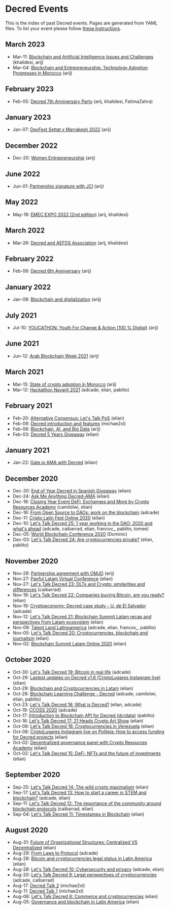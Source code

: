 # Decred Events

This is the index of past Decred events. Pages are generated from YAML files. To list your event please follow [these instructions](https://github.com/decredcommunity/events/blob/master/docs/submit-index.md).

## March 2023

- Mar-11: [Blockchain and Artificial Intelligence Issues and Challenges](20230311.1.md) (khalidesi, arij)
- Mar-04: [Blockchain and Entrepreneurship: Technology Adoption Progresses in Morocco](20230304.1.md) (arij)

## February 2023

- Feb-05: [Decred 7th Anniversary Party](20230205.1.md) (arij, khalidesi, FatimaZahra)

## January 2023

- Jan-07: [DevFest Settat x Marrakesh 2022](20230107.1.md) (arij)

## December 2022

- Dec-20: [Women Entrepreneurship](20221220.1.md) (arij)

## June 2022

- Jun-01: [Partnership signature with JCI](20220601.1.md) (arij)

## May 2022

- May-18: [EMEC EXPO 2022 (2nd edition)](20220518.1.md) (arij, khalidesi)

## March 2022

- Mar-26: [Decred and AEFDS Association](20220326.1.md) (arij, khalidesi)

## February 2022

- Feb-06: [Decred 6th Anniversary](20220206.1.md) (arij)

## January 2022

- Jan-08: [Blockchain and digitalization](20220108.1.md) (arij)

## July 2021

- Jul-10: [YOUCATHON: Youth For Change & Action (100 % Digital)](20210710.1.md) (arij)

## June 2021

- Jun-12: [Arab Blockchain Week 2021](20210612.1.md) (arij)

## March 2021

- Mar-15: [State of crypto adoption in Morocco](20210315.1.md) (arij)
- Mar-12: [Hackathon Nayarit 2021](20210312.1.md) (adcade, elian, pablito)

## February 2021

- Feb-20: [Alternative Consensus: Let's Talk PoS](20210220.1.md) (elian)
- Feb-09: [Decred introduction and features](20210209.1.md) (michae2xl)
- Feb-06: [Blockchain, AI, and Big Data](20210206.1.md) (arij)
- Feb-03: [Decred 5 Years Giveaway](20210203.1.md) (elian)

## January 2021

- Jan-22: [Gate.io AMA with Decred](20210122.1.md) (elian)

## December 2020

- Dec-30: [End of Year Decred in Spanish Giveaway](20201230.1.md) (elian)
- Dec-24: [Ask Me Anything Decred-AMA](20201224.1.md) (elian)
- Dec-18: [Closing Year Event DeFi, Exchanges and More by Crypto Resources Academy](20201218.1.md) (camilolwi, elian)
- Dec-16: [From Open Source to DAOs: work on the blockchain](20201216.1.md) (adcade)
- Dec-11: [Cripto Latin Fest Online 2020](20201211.1.md) (elian)
- Dec-10: [Let's Talk Decred 25: 1 year working in the DAO: 2020 and what's ahead](20201210.1.md) (adcade, caibarrad, elian, francov_, pablito, tomee)
- Dec-05: [World Blockchain Conference 2020](20201205.1.md) (Dominic)
- Dec-03: [Let's Talk Decred 24: Are cryptocurrencies private?](20201203.1.md) (elian, pablito)

## November 2020

- Nov-28: [Partnership agreement with OMJD](20201128.1.md) (arij)
- Nov-27: [Paxful Latam Virtual Conference](20201127.2.md) (elian)
- Nov-27: [Let's Talk Decred 23: DLTs and Crypto: similarities and differences](20201127.1.md) (caibarrad)
- Nov-19: [Let's Talk Decred 22: Companies buying Bitcoin, are you ready?](20201119.2.md) (elian)
- Nov-19: [Cryptoeconomy: Decred case study - U. de El Salvador](20201119.1.md) (adcade)
- Nov-12: [Let's Talk Decred 21: Blockchain Summit Latam recap and perspectives from Latam ecosystem](20201112.1.md) (elian)
- Nov-09: [Talent Land Latinoamerica](20201109.1.md) (adcade, elian, francov_, pablito)
- Nov-05: [Let's Talk Decred 20: Cryptocurrencies, blockchain and journalism](20201105.1.md) (elian)
- Nov-02: [Blockchain Summit Latam Online 2020](20201102.1.md) (elian)

## October 2020

- Oct-30: [Let's Talk Decred 19: Bitcoin in real life](20201030.1.md) (adcade)
- Oct-29: [Lastest updates on Decred v1.6 (CriptoLugares Instagram live)](20201029.2.md) (elian)
- Oct-29: [Blockchain and Cryptocurrencies in Latam](20201029.1.md) (elian)
- Oct-26: [Blockchain Learning Challenge - Decred](20201026.1.md) (adcade, camilolwi, elian, pablito)
- Oct-23: [Let's Talk Decred 18: What is Decred?](20201023.1.md) (elian, adcade)
- Oct-19: [CCOSS 2020](20201019.1.md) (adcade)
- Oct-17: [Introduction to Blockchain API for Decred (dcrdata)](20201017.1.md) (pablito)
- Oct-16: [Let's Talk Decred 17: 21 Heads Crypto Art Show](20201016.1.md) (elian)
- Oct-09: [Let's Talk Decred 16: Cryptocurrencies in Venezuela](20201009.1.md) (elian)
- Oct-08: [CriptoLugares Instagram live on Politeia: How to access funding for Decred projects](20201008.1.md) (elian)
- Oct-02: [Decentralized governance panel with Crypto Resources Academy](20201002.2.md) (elian)
- Oct-02: [Let's Talk Decred 15: DeFi, NFTs and the future of investments](20201002.1.md) (elian)

## September 2020

- Sep-25: [Let's Talk Decred 14: The wild crypto maximalism](20200925.1.md) (elian)
- Sep-17: [Let's Talk Decred 13: How to start a career in STEM and blockchain?](20200917.1.md) (adcade, elian)
- Sep-11: [Let's Talk Decred 12: The importance of the community around blockchain protocols](20200911.1.md) (caibarrad, elian)
- Sep-04: [Let's Talk Decred 11: Timestamps in Blockchain](20200904.1.md) (elian)

## August 2020

- Aug-31: [Future of Organizational Structures: Centralized VS Decentralized](20200831.1.md) (elian)
- Aug-29: [From Laws to Protocol](20200829.1.md) (adcade)
- Aug-28: [Bitcoin and cryptocurrencies legal status in Latin America](20200828.2.md) (elian)
- Aug-28: [Let's Talk Decred 10: Cybersecurity and privacy](20200828.1.md) (adcade, elian)
- Aug-20: [Let's Talk Decred 9: Legal perspectives of cryptocurrencies](20200820.1.md) (adcade, caibarrad)
- Aug-17: [Decred Talk 2](20200817.1.md) (michae2xl)
- Aug-11: [Decred Talk 1](20200811.1.md) (michae2xl)
- Aug-06: [Let's Talk Decred 8: Commerce and cryptocurrencies](20200806.1.md) (elian)
- Aug-05: [Governance and blockchain in Latin America](20200805.1.md) (elian)
